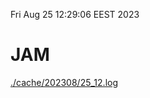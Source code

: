 Fri Aug 25 12:29:06 EEST 2023
# JAM
<a href='./cache/202308/25_12.log'>./cache/202308/25_12.log</a>
